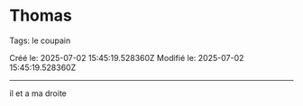 # Thomas

Tags: le coupain

Créé le: 2025-07-02 15:45:19.528360Z
Modifié le: 2025-07-02 15:45:19.528360Z

---

il et a ma droite
